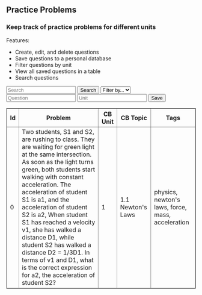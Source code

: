 <head>
	<script src="https://ajax.googleapis.com/ajax/libs/jquery/3.6.1/jquery.min.js"></script>
</head>

## Practice Problems

<h3>Keep track of practice problems for different units</h3>

Features:
- Create, edit, and delete questions
- Save questions to a personal database
- Filter questions by unit
- View all saved questions in a table
- Search questions

<!-- Create inputs for search and question -->

<input id="search" placeholder="Search">
<button onclick="search()">Search</button>
<select id="filter">
	<option>Filter by...</option>
	<option>unit</option>
</select>

<input id="question" placeholder="Question">
<input id="unit" placeholder="Unit">
<button onclick="save()">Save</button>


<!-- Create table to display question posts -->

<table id="practiceTable" border="1" style="border-collapse: collapse;">
		<tr>
				<th>Id</th>
				<th>Problem</th>
				<th>CB Unit</th>
				<th>CB Topic</th>
				<th>Tags</th>
		</tr>
		<tr>
				<td>0</td>
				<td>Two students, S1 and S2, are rushing to class. They are waiting for green light at the same intersection. As soon as the light turns green, both students start walking with constant acceleration. The acceleration of student S1 is a1, and the acceleration of student S2 is a2, When student S1 has reached a velocity v1, she has walked a distance D1, while student S2 has walked a distance D2 = 1/3D1. In terms of v1 and D1, what is the correct expression for a2, the acceleration of student S2?</td>
				<td>1</td>
				<td>1.1 Newton's Laws</td>
				<td>physics, newton's laws, force, mass, acceleration</td>
		</tr>
</table>